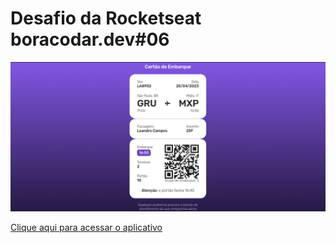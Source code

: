 # Desafio da Rocketseat boracodar.dev#06

![screenApp](./public/screenApp.png)

[Clique aqui para acessar o aplicativo](https://rocketseat-boracodar-06.vercel.app/)


